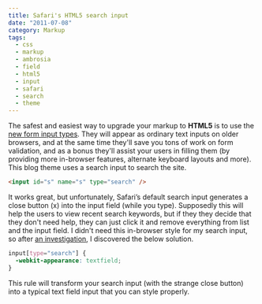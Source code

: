 ```yaml
---
title: Safari's HTML5 search input
date: "2011-07-08"
category: Markup
tags:
  - css
  - markup
  - ambrosia
  - field
  - html5
  - input
  - safari
  - search
  - theme
---
```


The safest and easiest way to upgrade your markup to **HTML5** is to use the [new form input types](http://diveintohtml5.org/forms.html "Dive into HTML5 - web forms"). They will appear as ordinary text inputs on older browsers, and at the same time they'll save you tons of work on form validation, and as a bonus they'll assist your users in filling them (by providing more in-browser features, alternate keyboard layouts and more). This blog theme uses a search input to search the site.

```html
<input id="s" name="s" type="search" />
```

It works great, but unfortunately, Safari’s default search input generates a close button (x) into the input field (while you type). Supposedly this will help the users to view recent search keywords, but if they they decide that they don't need help, they can just click it and remove everything from list and the input field. I didn't need this in-browser style for my search input, so after [an investigation](http://diveintohtml5.org/forms.html "Dive into HTML5 - Web forms"), I discovered the below solution.

```css
input[type="search"] {
  -webkit-appearance: textfield;
}
```

This rule will transform your search input (with the strange close button) into a typical text field input that you can style properly.
